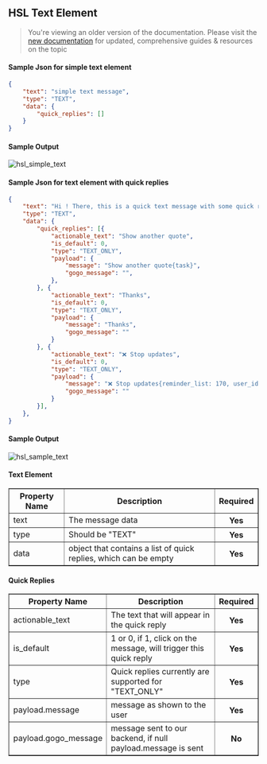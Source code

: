 ## HSL Text Element

> You're viewing an older version of the documentation. Please visit the [new documentation](https://docs.haptik.ai/) for updated, comprehensive guides & resources on the topic

#### Sample Json for simple text element
```json
{
	"text": "simple text message",
	"type": "TEXT",
	"data": {
		"quick_replies": []
	}
}
```
#### Sample Output
![hsl_simple_text](hsl_simple_text.png)


#### Sample Json for text element with quick replies
```json
{
	"text": "Hi ! There, this is a quick text message with some quick replies.",
	"type": "TEXT",
	"data": {
		"quick_replies": [{
			"actionable_text": "Show another quote",
			"is_default": 0,
			"type": "TEXT_ONLY",
			"payload": {
				"message": "Show another quote{task}",
				"gogo_message": "",
			},
		}, {
			"actionable_text": "Thanks",
			"is_default": 0,
			"type": "TEXT_ONLY",
			"payload": {
				"message": "Thanks",
				"gogo_message": ""
			}
		}, {
			"actionable_text": "❌ Stop updates",
			"is_default": 0,
			"type": "TEXT_ONLY",
			"payload": {
				"message": "❌ Stop updates{reminder_list: 170, user_id: 202308, task_name: Motivational Quote, offset: 0, api_name: exotel }{task}",
				"gogo_message": ""
			}
		}],
	},
}
```

#### Sample Output
![hsl_sample_text](hsl_sample_text.png)


#### Text Element
<table border="1" class="docutils">
   <thead>
      <tr>
         <th>Property Name</th>
         <th>Description</th>
         <th>Required</th>
      </tr>
   </thead>
   <tbody>
      <tr>
         <td>text</td>
         <td>The message data</td>
         <th>Yes</th>
      </tr>
      <tr>
         <td>type</td>
         <td>Should be "TEXT"</td>
         <th>Yes</th>
      </tr>
      <tr>
         <td>data</td>
         <td>object that contains a list of quick replies, which can be empty</td>
         <th>Yes</th>
      </tr>
   </tbody>
</table>

#### Quick Replies 
<table border="1" class="docutils">
   <thead>
      <tr>
         <th>Property Name</th>
         <th>Description</th>
         <th>Required</th>
      </tr>
   </thead>
   <tbody>
      <tr>
         <td>actionable_text</td>
         <td>The text that will appear in the quick reply</td>
         <th>Yes</th>
      </tr>
      <tr>
         <td>is_default</td>
         <td>1 or 0, if 1, click on the message, will trigger this quick reply</td>
         <th>Yes</th>
      </tr>
      <tr>
         <td>type</td>
         <td>Quick replies currently are supported for "TEXT_ONLY"</td>
         <th>Yes</th>
      </tr>
      <tr>
         <td>payload.message</td>
         <td>message as shown to the user</td>
         <th>Yes</th>
      </tr>
      <tr>
         <td>payload.gogo_message</td>
         <td>message sent to our backend, if null payload.message is sent</td>
         <th>No</th>
      </tr>
   </tbody>
</table>



